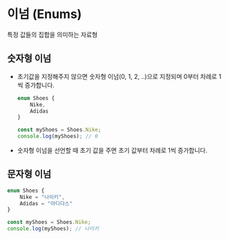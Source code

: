 # 이넘 (Enums)

특정 값들의 집합을 의미하는 자료형

## 숫자형 이넘

- 초기값을 지정해주지 않으면 숫자형 이넘(0, 1, 2, ..)으로 지정되며 0부터 차례로 1씩 증가합니다.
    ```ts
    enum Shoes {
        Nike, 
        Adidas
    }

    const myShoes = Shoes.Nike;
    console.log(myShoes); // 0
    ```
- 숫자형 이넘을 선언할 때 초기 값을 주면 초기 값부터 차례로 1씩 증가합니다.

## 문자형 이넘

```ts
enum Shoes {
    Nike = "나이키", 
    Adidas = "아디다스"
}

const myShoes = Shoes.Nike;
console.log(myShoes); // 나이키
```